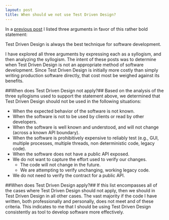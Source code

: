 ```yaml
---
layout: post
title: When should we not use Test Driven Design?
---
```

In a [previous post](/the-best-way-develop-software/) I listed three arguments in favor of this rather bold statement:

Test Driven Design is always the best technique for software development.

I have explored all three arguments by expressing each as a syllogism, and then analyzing the syllogism. The intent of these posts was to determine when Test Driven Design is not an appropriate method of software development. Since Test Driven Design is initially more costly than simply writing production software directly, that cost most be weighed against its benefits.

##When does Test Driven Design not apply?##
Based on the analysis of the three syllogisms used to support the statement above, we determined that Test Driven Design should not be used in the following situations:

* When the expected behavior of the software is not known.
* When the software is not to be used by clients or read by other developers.
* When the software is well known and understood, and will not change (across a known API boundary).
* When the software is prohibitively expensive to reliably test (e.g., GUI, multiple processes, multiple threads, non deterministic code, legacy code).
* When the software does not have a public API exposed.
* We do not want to capture the effort used to verify our changes.
  * The code will not change in the future.
  * We are attempting to verify unchanging, working legacy code.
* We do not need to verify the contract for a public API.

##When does Test Driven Design apply?##
If this list encompasses all of the cases where Test Driven Design should not apply, then we should in Test Driven Design in all other cases. The vast majority if the code I have written, both professionally and personally, does not meet and of these criteria. This indicates to me that I should be using Test Driven Design consistently as tool to develop software more effectively.
